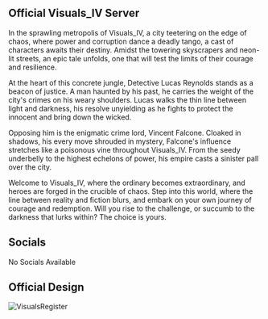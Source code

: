 ## Official Visuals_IV Server

In the sprawling metropolis of Visuals_IV, a city teetering on the edge of chaos, where power and corruption dance a deadly tango, a cast of characters awaits their destiny. Amidst the towering skyscrapers and neon-lit streets, an epic tale unfolds, one that will test the limits of their courage and resilience.

At the heart of this concrete jungle, Detective Lucas Reynolds stands as a beacon of justice. A man haunted by his past, he carries the weight of the city's crimes on his weary shoulders. Lucas walks the thin line between light and darkness, his resolve unyielding as he fights to protect the innocent and bring down the wicked.

Opposing him is the enigmatic crime lord, Vincent Falcone. Cloaked in shadows, his every move shrouded in mystery, Falcone's influence stretches like a poisonous vine throughout Visuals_IV. From the seedy underbelly to the highest echelons of power, his empire casts a sinister pall over the city.

Welcome to Visuals_IV, where the ordinary becomes extraordinary, and heroes are forged in the crucible of chaos. Step into this world, where the line between reality and fiction blurs, and embark on your own journey of courage and redemption. Will you rise to the challenge, or succumb to the darkness that lurks within? The choice is yours.

## Socials

No Socials Available

## Official Design

![VisualsRegister](https://i.ibb.co/LYXqK0Q/Screenshot-393.png)
